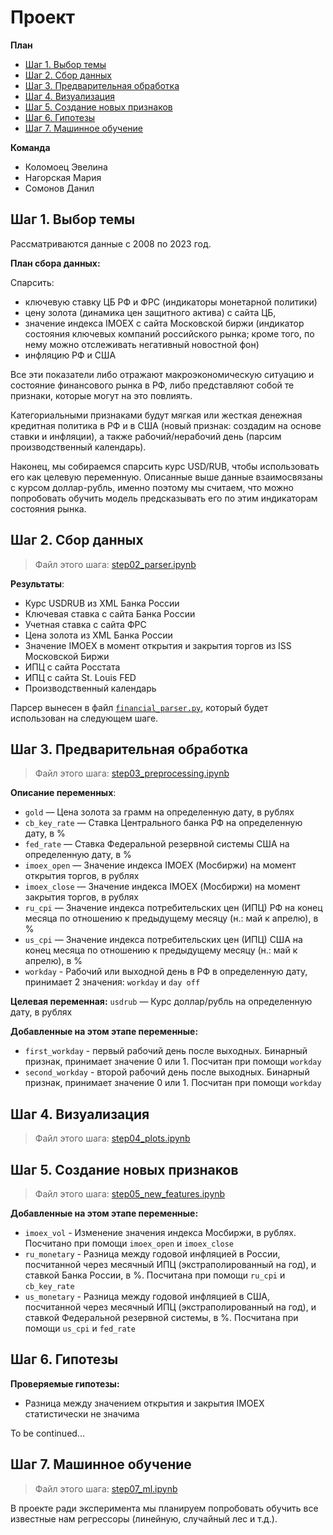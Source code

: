 # Проект
**План**
- [Шаг 1. Выбор темы](https://github.com/evelinakolomoets/andan_project/blob/main/README.md#шаг-1-выбор-темы)
- [Шаг 2. Сбор данных](https://github.com/evelinakolomoets/andan_project/blob/main/README.md#шаг-2-сбор-данных)
- [Шаг 3. Предварительная обработка](https://github.com/evelinakolomoets/andan_project/blob/main/README.md#шаг-3-предварительная-обработка)
- [Шаг 4. Визуализация](https://github.com/evelinakolomoets/andan_project/blob/main/README.md#шаг-4-визуализация)
- [Шаг 5. Создание новых признаков](https://github.com/evelinakolomoets/andan_project/blob/main/README.md#шаг-5-создание-новых-признаков)
- [Шаг 6. Гипотезы](https://github.com/evelinakolomoets/andan_project/blob/main/README.md#шаг-6-гипотезы)
- [Шаг 7. Машинное обучение](https://github.com/evelinakolomoets/andan_project/blob/main/README.md#шаг-7-машинное-обучение)

**Команда**
- Коломоец Эвелина
- Нагорская Мария
- Сомонов Данил 

## Шаг 1. Выбор темы
Рассматриваются данные с 2008 по 2023 год.

**План сбора данных:**

Спарсить:
- ключевую ставку ЦБ РФ и ФРС (индикаторы монетарной политики)
- цену золота (динамика цен защитного актива) с сайта ЦБ, 
- значение индекса IMOEX с сайта Московской биржи (индикатор состояния ключевых компаний российского рынка; кроме того, по нему можно отслеживать негативный новостной фон)
- инфляцию РФ и США 

Все эти показатели либо отражают макроэкономическую ситуацию и состояние финансового рынка в РФ, либо представляют собой те признаки, которые могут на это повлиять.

Категориальными признаками будут мягкая или жесткая денежная кредитная политика в РФ и в США (новый признак: создадим на основе ставки и инфляции), а также рабочий/нерабочий день (парсим производственный календарь). 

Наконец, мы собираемся спарсить курс USD/RUB, чтобы использовать его как целевую переменную. Описанные выше данные взаимосвязаны с курсом доллар-рубль, именно поэтому мы считаем, что можно попробовать обучить модель предсказывать его по этим индикаторам состояния рынка.


## Шаг 2. Сбор данных
> Файл этого шага: [step02_parser.ipynb](https://github.com/evelinakolomoets/andan_project/blob/main/step02_parser.ipynb)

**Результаты**:
- Курс USDRUB из XML Банка России
- Ключевая ставка с сайта Банка России
- Учетная ставка с сайта ФРС
- Цена золота из XML Банка России
- Значение IMOEX в момент открытия и закрытия торгов из ISS Московской Биржи
- ИПЦ с сайта Росстата
- ИПЦ с сайта St. Louis FED
- Производственный календарь

Парсер вынесен в файл [`financial_parser.py`](https://github.com/evelinakolomoets/andan_project/blob/main/financial_parser.py), который будет использован на следующем шаге.

## Шаг 3. Предварительная обработка
> Файл этого шага: [step03_preprocessing.ipynb](https://github.com/evelinakolomoets/andan_project/blob/main/step03_preprocessing.ipynb)

**Описание переменных**:

* `gold` — Цена золота за грамм на определенную дату, в рублях
* `cb_key_rate` — Ставка Центрального банка РФ на определенную дату, в %
* `fed_rate` — Ставка Федеральной резервной системы США на определенную дату, в %
* `imoex_open` — Значение индекса IMOEX (Мосбиржи) на момент открытия торгов, в рублях
* `imoex_close` — Значение индекса IMOEX (Мосбиржи) на момент закрытия торгов, в рублях
* `ru_cpi` — Значение индекса потребительских цен (ИПЦ) РФ на конец месяца по отношению к предыдущему месяцу (н.: май к апрелю), в %
* `us_cpi` — Значение индекса потребительских цен (ИПЦ) США на конец месяца по отношению к предыдущему месяцу (н.: май к апрелю), в %
* `workday` - Рабочий или выходной день в РФ в определенную дату, принимает 2 значения: `workday` и `day off`

**Целевая переменная:** `usdrub` — Курс доллар/рубль на определенную дату, в рублях

**Добавленные на этом этапе переменные:**
- `first_workday` - первый рабочий день после выходных. Бинарный признак, принимает значение 0 или 1. Посчитан при помощи `workday`
- `second_workday` - второй рабочий день после выходных. Бинарный признак, принимает значение 0 или 1. Посчитан при помощи `workday`

## Шаг 4. Визуализация
> Файл этого шага: [step04_plots.ipynb](https://github.com/evelinakolomoets/andan_project/blob/main/step04_plots.ipynb)

## Шаг 5. Создание новых признаков
> Файл этого шага: [step05_new_features.ipynb](https://github.com/evelinakolomoets/andan_project/blob/main/step05_new_features.ipynb)

**Добавленные на этом этапе переменные:**
- `imoex_vol` - Изменение значения индекса Мосбиржи, в рублях. Посчитано при помощи `imoex_open` и `imoex_close`
- `ru_monetary` - Разница между годовой инфляцией в России, посчитанной через месячный ИПЦ (экстраполированный на год), и ставкой Банка России, в %. Посчитана при помощи `ru_cpi` и `cb_key_rate`
- `us_monetary` - Разница между годовой инфляцией в США, посчитанной через месячный ИПЦ (экстраполированный на год), и ставкой Федеральной резервной системы, в %. Посчитана при помощи `us_cpi` и `fed_rate`

## Шаг 6. Гипотезы

**Проверяемые гипотезы:**
- Разница между значением открытия и закрытия IMOEX статистически не значима

To be continued...

## Шаг 7. Машинное обучение
> Файл этого шага: [step07_ml.ipynb](https://github.com/evelinakolomoets/andan_project/blob/main/step07_ml.ipynb)

В проекте ради эксперимента мы планируем попробовать обучить все известные нам регрессоры (линейную, случайный лес и т.д.).
